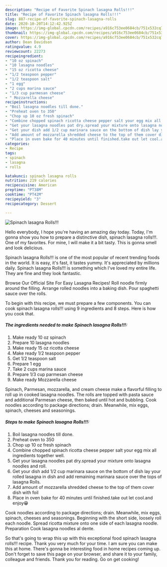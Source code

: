 ```yaml
---
description: "Recipe of Favorite Spinach lasagna Rolls!!!"
title: "Recipe of Favorite Spinach lasagna Rolls!!!"
slug: 887-recipe-of-favorite-spinach-lasagna-rolls
date: 2020-10-20T14:12:42.925Z
image: https://img-global.cpcdn.com/recipes/a916c753ee0684cb/751x532cq70/spinach-lasagna-rolls-recipe-main-photo.jpg
thumbnail: https://img-global.cpcdn.com/recipes/a916c753ee0684cb/751x532cq70/spinach-lasagna-rolls-recipe-main-photo.jpg
cover: https://img-global.cpcdn.com/recipes/a916c753ee0684cb/751x532cq70/spinach-lasagna-rolls-recipe-main-photo.jpg
author: Dean Davidson
ratingvalue: 4.9
reviewcount: 22273
recipeingredient:
- "10 oz spinach"
- "10 lasagna noodles"
- "15 oz ricotta cheese"
- "1/2 teaspoon pepper"
- "1/2 teaspoon salt"
- "1 egg"
- "2 cups marina sauce"
- "1/3 cup parmesan cheese"
- " Mozzarella cheese"
recipeinstructions:
- "Boil lasagna noodles till done."
- "Preheat oven to 350"
- "Chop up 10 oz fresh spinach"
- "Combine chopped spinach ricotta cheese pepper salt your egg mix all ingredients together well."
- "Get your lasagna noodles pat dry.spread your mixture onto lasagna noodles and roll."
- "Get your dish add 1/2 cup marinara sauce on the bottom of dish lay your rolled lasagna in dish and add remaining marinara sauce over the tops of lasagna Rolls."
- "Add amount of mozzarella shredded cheese to the top of them cover dish with foil"
- "Place in oven bake for 40 minutes until finished.take out let cool.and enjoy😁"
categories:
- Recipe
tags:
- spinach
- lasagna
- rolls

katakunci: spinach lasagna rolls 
nutrition: 219 calories
recipecuisine: American
preptime: "PT38M"
cooktime: "PT42M"
recipeyield: "3"
recipecategory: Dessert

---
```



![Spinach lasagna Rolls!!!](https://img-global.cpcdn.com/recipes/a916c753ee0684cb/751x532cq70/spinach-lasagna-rolls-recipe-main-photo.jpg)

Hello everybody, I hope you're having an amazing day today. Today, I'm gonna show you how to prepare a distinctive dish, spinach lasagna rolls!!!. One of my favorites. For mine, I will make it a bit tasty. This is gonna smell and look delicious.

Spinach lasagna Rolls!!! is one of the most popular of recent trending foods in the world. It is easy, it's fast, it tastes yummy. It's appreciated by millions daily. Spinach lasagna Rolls!!! is something which I've loved my entire life. They are fine and they look fantastic.

Browse Our Official Site For Easy Lasagna Recipes! Roll noodle firmly around the filling. Arrange rolled noodles into a baking dish. Pour spaghetti sauce over the rolls.


To begin with this recipe, we must prepare a few components. You can cook spinach lasagna rolls!!! using 9 ingredients and 8 steps. Here is how you cook that.

<!--inarticleads1-->

##### The ingredients needed to make Spinach lasagna Rolls!!!:

1. Make ready 10 oz spinach
1. Prepare 10 lasagna noodles
1. Make ready 15 oz ricotta cheese
1. Make ready 1/2 teaspoon pepper
1. Get 1/2 teaspoon salt
1. Prepare 1 egg
1. Take 2 cups marina sauce
1. Prepare 1/3 cup parmesan cheese
1. Make ready  Mozzarella cheese


Spinach, Parmesan, mozzarella, and cream cheese make a flavorful filling to roll up in cooked lasagna noodles. The rolls are topped with pasta sauce and additional Parmesan cheese, then baked until hot and bubbling. Cook noodles according to package directions; drain. Meanwhile, mix eggs, spinach, cheeses and seasonings. 

<!--inarticleads2-->

##### Steps to make Spinach lasagna Rolls!!!:

1. Boil lasagna noodles till done.
1. Preheat oven to 350
1. Chop up 10 oz fresh spinach
1. Combine chopped spinach ricotta cheese pepper salt your egg mix all ingredients together well.
1. Get your lasagna noodles pat dry.spread your mixture onto lasagna noodles and roll.
1. Get your dish add 1/2 cup marinara sauce on the bottom of dish lay your rolled lasagna in dish and add remaining marinara sauce over the tops of lasagna Rolls.
1. Add amount of mozzarella shredded cheese to the top of them cover dish with foil
1. Place in oven bake for 40 minutes until finished.take out let cool.and enjoy😁


Cook noodles according to package directions; drain. Meanwhile, mix eggs, spinach, cheeses and seasonings. Beginning with the short side, loosely roll each noodle. Spread ricotta mixture onto one side of each lasagna noodle. Preparation Cook lasagna noodles al dente. 

So that's going to wrap this up with this exceptional food spinach lasagna rolls!!! recipe. Thank you very much for your time. I am sure you can make this at home. There's gonna be interesting food in home recipes coming up. Don't forget to save this page on your browser, and share it to your family, colleague and friends. Thank you for reading. Go on get cooking!
